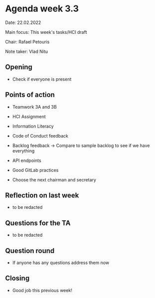 # Agenda week 3.3

Date: 22.02.2022

Main focus: This week's tasks/HCI draft

Chair: Rafael Petouris

Note taker: Vlad Nitu



## Opening 

- Check if everyone is present

## Points of action

- Teamwork 3A and 3B
- HCI Assignment
- Information Literacy

- Code of Conduct feedback
- Backlog feedback -> Compare to sample backlog to see if we have everything
- API endpoints
- Good GitLab practices
- Choose the next chairman and secretary



## Reflection on last week

- to be redacted


## Questions for the TA

- to be redacted


## Question round

- If anyone has any questions address them now


## Closing

- Good job this previous week!


